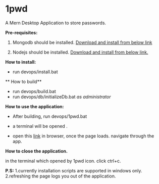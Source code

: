 # 1pwd
A Mern Desktop Application to store passwords.



**Pre-requisites:**

1. Mongodb should be installed. [Download and install from below link](https://www.mongodb.com/try/download/community)

2. Nodejs should be installed. [Download and install from below link.](https://nodejs.org/en/download/)

**How to install:**

- run devops/install.bat

** How to build**
- run devops/build.bat
- run devops/db/initializeDb.bat *as administrator*

**How to use the application:**

- After building, run devops/1pwd.bat

- a terminal will be opened .

- open this [link](http://localhost:3000) in browser, once the page loads. navigate through the app.

**How to close the application.**

in the terminal which opened by 1pwd icon. click ctrl+c.

**P.S:**
1.currently installation scripts are supported in windows only.
2.refreshing the page logs you out of the application.


